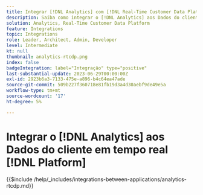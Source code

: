 ```yaml
---
title: Integrar [!DNL Analytics] com [!DNL Real-Time Customer Data Platform]
description: Saiba como integrar o [!DNL Analytics] aos Dados do cliente em tempo real [!DNL Platform].
solution: Analytics, Real-Time Customer Data Platform
feature: Integrations
topic: Integrations
role: Leader, Architect, Admin, Developer
level: Intermediate
kt: null
thumbnail: analytics-rtcdp.png
index: false
badgeIntegration: label="Integração" type="positive"
last-substantial-update: 2023-06-29T00:00:00Z
exl-id: 2923b6a3-7133-475e-a896-b4c64ea47ade
source-git-commit: 509b227f360718e81fb19d3a4d30aebf9de49e5a
workflow-type: tm+mt
source-wordcount: '17'
ht-degree: 5%

---
```


# Integrar o [!DNL Analytics] aos Dados do cliente em tempo real [!DNL Platform]

{{$include /help/_includes/integrations-between-applications/analytics-rtcdp.md}}
